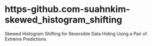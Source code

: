 # https-github.com-suahnkim-skewed_histogram_shifting
Skewed Histogram Shifting for Reversible Data Hiding Using a Pair of Extreme Predictions
